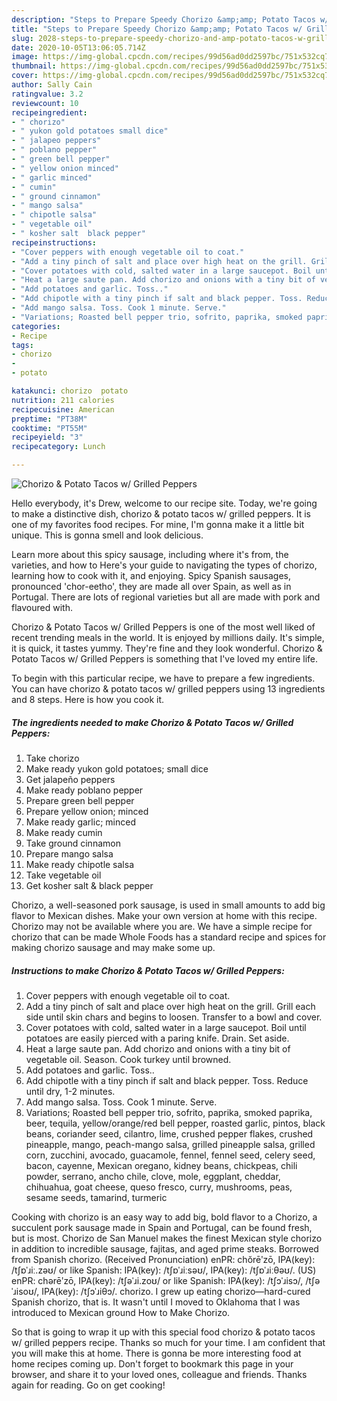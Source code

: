 ```yaml
---
description: "Steps to Prepare Speedy Chorizo &amp;amp; Potato Tacos w/ Grilled Peppers"
title: "Steps to Prepare Speedy Chorizo &amp;amp; Potato Tacos w/ Grilled Peppers"
slug: 2028-steps-to-prepare-speedy-chorizo-and-amp-potato-tacos-w-grilled-peppers
date: 2020-10-05T13:06:05.714Z
image: https://img-global.cpcdn.com/recipes/99d56ad0dd2597bc/751x532cq70/chorizo-potato-tacos-w-grilled-peppers-recipe-main-photo.jpg
thumbnail: https://img-global.cpcdn.com/recipes/99d56ad0dd2597bc/751x532cq70/chorizo-potato-tacos-w-grilled-peppers-recipe-main-photo.jpg
cover: https://img-global.cpcdn.com/recipes/99d56ad0dd2597bc/751x532cq70/chorizo-potato-tacos-w-grilled-peppers-recipe-main-photo.jpg
author: Sally Cain
ratingvalue: 3.2
reviewcount: 10
recipeingredient:
- " chorizo"
- " yukon gold potatoes small dice"
- " jalapeo peppers"
- " poblano pepper"
- " green bell pepper"
- " yellow onion minced"
- " garlic minced"
- " cumin"
- " ground cinnamon"
- " mango salsa"
- " chipotle salsa"
- " vegetable oil"
- " kosher salt  black pepper"
recipeinstructions:
- "Cover peppers with enough vegetable oil to coat."
- "Add a tiny pinch of salt and place over high heat on the grill. Grill each side until skin chars and begins to loosen. Transfer to a bowl and cover."
- "Cover potatoes with cold, salted water in a large saucepot. Boil until potatoes are easily pierced with a paring knife. Drain. Set aside."
- "Heat a large saute pan. Add chorizo and onions with a tiny bit of vegetable oil. Season. Cook turkey until browned."
- "Add potatoes and garlic. Toss.."
- "Add chipotle with a tiny pinch if salt and black pepper. Toss. Reduce until dry, 1-2 minutes."
- "Add mango salsa. Toss. Cook 1 minute. Serve."
- "Variations; Roasted bell pepper trio, sofrito, paprika, smoked paprika, beer, tequila, yellow/orange/red bell pepper, roasted garlic, pintos, black beans, coriander seed, cilantro, lime, crushed pepper flakes, crushed pineapple, mango, peach-mango salsa, grilled pineapple salsa, grilled corn, zucchini, avocado, guacamole, fennel, fennel seed, celery seed, bacon, cayenne, Mexican oregano, kidney beans, chickpeas, chili powder, serrano, ancho chile, clove, mole, eggplant, cheddar, chihuahua, goat cheese, queso fresco, curry, mushrooms, peas, sesame seeds, tamarind, turmeric"
categories:
- Recipe
tags:
- chorizo
- 
- potato

katakunci: chorizo  potato 
nutrition: 211 calories
recipecuisine: American
preptime: "PT38M"
cooktime: "PT55M"
recipeyield: "3"
recipecategory: Lunch

---
```



![Chorizo &amp; Potato Tacos w/ Grilled Peppers](https://img-global.cpcdn.com/recipes/99d56ad0dd2597bc/751x532cq70/chorizo-potato-tacos-w-grilled-peppers-recipe-main-photo.jpg)

Hello everybody, it's Drew, welcome to our recipe site. Today, we're going to make a distinctive dish, chorizo &amp; potato tacos w/ grilled peppers. It is one of my favorites food recipes. For mine, I'm gonna make it a little bit unique. This is gonna smell and look delicious.

Learn more about this spicy sausage, including where it&#39;s from, the varieties, and how to Here&#39;s your guide to navigating the types of chorizo, learning how to cook with it, and enjoying. Spicy Spanish sausages, pronounced &#39;chor-eetho&#39;, they are made all over Spain, as well as in Portugal. There are lots of regional varieties but all are made with pork and flavoured with.

Chorizo &amp; Potato Tacos w/ Grilled Peppers is one of the most well liked of recent trending meals in the world. It is enjoyed by millions daily. It's simple, it is quick, it tastes yummy. They're fine and they look wonderful. Chorizo &amp; Potato Tacos w/ Grilled Peppers is something that I've loved my entire life.


To begin with this particular recipe, we have to prepare a few ingredients. You can have chorizo &amp; potato tacos w/ grilled peppers using 13 ingredients and 8 steps. Here is how you cook it.

<!--inarticleads1-->

##### The ingredients needed to make Chorizo &amp; Potato Tacos w/ Grilled Peppers:

1. Take  chorizo
1. Make ready  yukon gold potatoes; small dice
1. Get  jalapeño peppers
1. Make ready  poblano pepper
1. Prepare  green bell pepper
1. Prepare  yellow onion; minced
1. Make ready  garlic; minced
1. Make ready  cumin
1. Take  ground cinnamon
1. Prepare  mango salsa
1. Make ready  chipotle salsa
1. Take  vegetable oil
1. Get  kosher salt &amp; black pepper


Chorizo, a well-seasoned pork sausage, is used in small amounts to add big flavor to Mexican dishes. Make your own version at home with this recipe. Chorizo may not be available where you are. We have a simple recipe for chorizo that can be made Whole Foods has a standard recipe and spices for making chorizo sausage and may make some up. 

<!--inarticleads2-->

##### Instructions to make Chorizo &amp; Potato Tacos w/ Grilled Peppers:

1. Cover peppers with enough vegetable oil to coat.
1. Add a tiny pinch of salt and place over high heat on the grill. Grill each side until skin chars and begins to loosen. Transfer to a bowl and cover.
1. Cover potatoes with cold, salted water in a large saucepot. Boil until potatoes are easily pierced with a paring knife. Drain. Set aside.
1. Heat a large saute pan. Add chorizo and onions with a tiny bit of vegetable oil. Season. Cook turkey until browned.
1. Add potatoes and garlic. Toss..
1. Add chipotle with a tiny pinch if salt and black pepper. Toss. Reduce until dry, 1-2 minutes.
1. Add mango salsa. Toss. Cook 1 minute. Serve.
1. Variations; Roasted bell pepper trio, sofrito, paprika, smoked paprika, beer, tequila, yellow/orange/red bell pepper, roasted garlic, pintos, black beans, coriander seed, cilantro, lime, crushed pepper flakes, crushed pineapple, mango, peach-mango salsa, grilled pineapple salsa, grilled corn, zucchini, avocado, guacamole, fennel, fennel seed, celery seed, bacon, cayenne, Mexican oregano, kidney beans, chickpeas, chili powder, serrano, ancho chile, clove, mole, eggplant, cheddar, chihuahua, goat cheese, queso fresco, curry, mushrooms, peas, sesame seeds, tamarind, turmeric


Cooking with chorizo is an easy way to add big, bold flavor to a Chorizo, a succulent pork sausage made in Spain and Portugal, can be found fresh, but is most. Chorizo de San Manuel makes the finest Mexican style chorizo in addition to incredible sausage, fajitas, and aged prime steaks. Borrowed from Spanish chorizo. (Received Pronunciation) enPR: chŏrēʹzō, IPA(key): /tʃɒˈɹiː.zəʊ/ or like Spanish: IPA(key): /tʃɒˈɹiːsəʊ/, IPA(key): /tʃɒˈɹiːθəʊ/. (US) enPR: chərēʹzō, IPA(key): /tʃəˈɹi.zoʊ/ or like Spanish: IPA(key): /tʃɔˈɹisɔ/, /tʃəˈɹisoʊ/, IPA(key): /tʃɔˈɹiθɔ/. chorizo. I grew up eating chorizo—hard-cured Spanish chorizo, that is. It wasn&#39;t until I moved to Oklahoma that I was introduced to Mexican ground How to Make Chorizo. 

So that is going to wrap it up with this special food chorizo &amp; potato tacos w/ grilled peppers recipe. Thanks so much for your time. I am confident that you will make this at home. There is gonna be more interesting food at home recipes coming up. Don't forget to bookmark this page in your browser, and share it to your loved ones, colleague and friends. Thanks again for reading. Go on get cooking!
